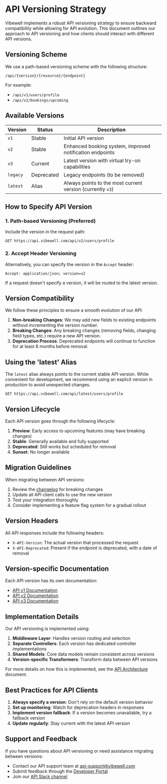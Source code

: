 # API Versioning Strategy

Vibewell implements a robust API versioning strategy to ensure backward compatibility while allowing for API evolution. This document outlines our approach to API versioning and how clients should interact with different API versions.

## Versioning Scheme

We use a path-based versioning scheme with the following structure:

```
/api/{version}/{resource}/{endpoint}
```

For example:
- `/api/v1/users/profile`
- `/api/v2/bookings/upcoming`

## Available Versions

| Version | Status | Description |
|---------|--------|-------------|
| `v1` | Stable | Initial API version |
| `v2` | Stable | Enhanced booking system, improved notification endpoints |
| `v3` | Current | Latest version with virtual try-on capabilities |
| `legacy` | Deprecated | Legacy endpoints (to be removed) |
| `latest` | Alias | Always points to the most current version (currently `v3`) |

## How to Specify API Version

### 1. Path-based Versioning (Preferred)

Include the version in the request path:

```
GET https://api.vibewell.com/api/v2/users/profile
```

### 2. Accept Header Versioning

Alternatively, you can specify the version in the `Accept` header:

```
Accept: application/json; version=v2
```

If a request doesn't specify a version, it will be routed to the latest version.

## Version Compatibility

We follow these principles to ensure a smooth evolution of our API:

1. **Non-breaking Changes**: We may add new fields to existing endpoints without incrementing the version number.
2. **Breaking Changes**: Any breaking changes (removing fields, changing field types, etc.) require a new API version.
3. **Deprecation Process**: Deprecated endpoints will continue to function for at least 6 months before removal.

## Using the 'latest' Alias

The `latest` alias always points to the current stable API version. While convenient for development, we recommend using an explicit version in production to avoid unexpected changes.

```
GET https://api.vibewell.com/api/latest/users/profile
```

## Version Lifecycle

Each API version goes through the following lifecycle:

1. **Preview**: Early access to upcoming features (may have breaking changes)
2. **Stable**: Generally available and fully supported
3. **Deprecated**: Still works but scheduled for removal
4. **Sunset**: No longer available

## Migration Guidelines

When migrating between API versions:

1. Review the [changelog](changelog.md) for breaking changes
2. Update all API client calls to use the new version
3. Test your integration thoroughly
4. Consider implementing a feature flag system for a gradual rollout

## Version Headers

All API responses include the following headers:

- `X-API-Version`: The actual version that processed the request
- `X-API-Deprecated`: Present if the endpoint is deprecated, with a date of removal

## Version-specific Documentation

Each API version has its own documentation:

- [API v1 Documentation](v1/README.md)
- [API v2 Documentation](v2/README.md)
- [API v3 Documentation](v3/README.md)

## Implementation Details

Our API versioning is implemented using:

1. **Middleware Layer**: Handles version routing and selection
2. **Separate Controllers**: Each version has dedicated controller implementations
3. **Shared Models**: Core data models remain consistent across versions
4. **Version-specific Transformers**: Transform data between API versions

For more details on how this is implemented, see the [API Architecture](../architecture/api-design.md) document.

## Best Practices for API Clients

1. **Always specify a version**: Don't rely on the default version behavior
2. **Set up monitoring**: Watch for deprecation headers in responses
3. **Implement version fallback**: If a version becomes unavailable, try a fallback version
4. **Update regularly**: Stay current with the latest API version

## Support and Feedback

If you have questions about API versioning or need assistance migrating between versions:

- Contact our API support team at api-support@vibewell.com
- Submit feedback through the [Developer Portal](https://developers.vibewell.com/feedback)
- Join our [API Slack channel](https://vibewell-team.slack.com/channels/api-developers) 